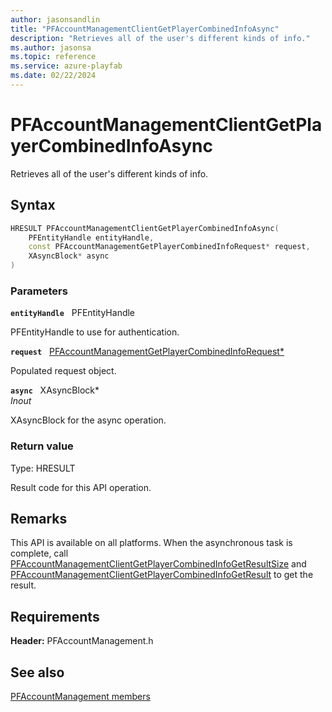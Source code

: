 ```yaml
---
author: jasonsandlin
title: "PFAccountManagementClientGetPlayerCombinedInfoAsync"
description: "Retrieves all of the user's different kinds of info."
ms.author: jasonsa
ms.topic: reference
ms.service: azure-playfab
ms.date: 02/22/2024
---
```


# PFAccountManagementClientGetPlayerCombinedInfoAsync  

Retrieves all of the user's different kinds of info.  

## Syntax  
  
```cpp
HRESULT PFAccountManagementClientGetPlayerCombinedInfoAsync(  
    PFEntityHandle entityHandle,  
    const PFAccountManagementGetPlayerCombinedInfoRequest* request,  
    XAsyncBlock* async  
)  
```  
  
### Parameters  
  
**`entityHandle`** &nbsp; PFEntityHandle  
  
PFEntityHandle to use for authentication.  
  
**`request`** &nbsp; [PFAccountManagementGetPlayerCombinedInfoRequest*](../../pfaccountmanagementtypes/structs/pfaccountmanagementgetplayercombinedinforequest.md)  
  
Populated request object.  
  
**`async`** &nbsp; XAsyncBlock*  
*_Inout_*  
  
XAsyncBlock for the async operation.  
  
  
### Return value
Type: HRESULT
  
Result code for this API operation.
  
## Remarks  
  
This API is available on all platforms. When the asynchronous task is complete, call [PFAccountManagementClientGetPlayerCombinedInfoGetResultSize](pfaccountmanagementclientgetplayercombinedinfogetresultsize.md) and [PFAccountManagementClientGetPlayerCombinedInfoGetResult](pfaccountmanagementclientgetplayercombinedinfogetresult.md) to get the result.
  
## Requirements  
  
**Header:** PFAccountManagement.h
  
## See also  
[PFAccountManagement members](../pfaccountmanagement_members.md)  

  
  
